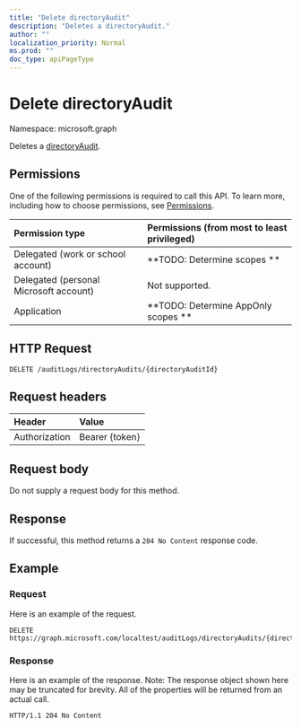 ```yaml
---
title: "Delete directoryAudit"
description: "Deletes a directoryAudit."
author: ""
localization_priority: Normal
ms.prod: ""
doc_type: apiPageType
---
```


# Delete directoryAudit

Namespace: microsoft.graph

Deletes a [directoryAudit](../resources/directoryaudit.md).

## Permissions
One of the following permissions is required to call this API. To learn more, including how to choose permissions, see [Permissions](/concepts/permissions-reference.md).

|Permission type|Permissions (from most to least privileged)|
|:---|:---|
|Delegated (work or school account)|**TODO: Determine scopes **|
|Delegated (personal Microsoft account)|Not supported.|
|Application|**TODO: Determine AppOnly scopes **|

## HTTP Request
<!-- {
  "blockType": "ignored"
}
-->
``` http
DELETE /auditLogs/directoryAudits/{directoryAuditId}
```

## Request headers
|Header|Value|
|:---|:---|
|Authorization|Bearer {token}|

## Request body
Do not supply a request body for this method.

## Response
If successful, this method returns a `204 No Content` response code.

## Example

### Request
Here is an example of the request.
<!-- {
  "blockType": "request",
  "name": "delete_directoryaudit"
}
-->
``` http
DELETE https://graph.microsoft.com/localtest/auditLogs/directoryAudits/{directoryAuditId}
```

### Response
Here is an example of the response. Note: The response object shown here may be truncated for brevity. All of the properties will be returned from an actual call.
<!-- {
  "blockType": "response",
  "truncated": true
}
-->
``` http
HTTP/1.1 204 No Content
```

